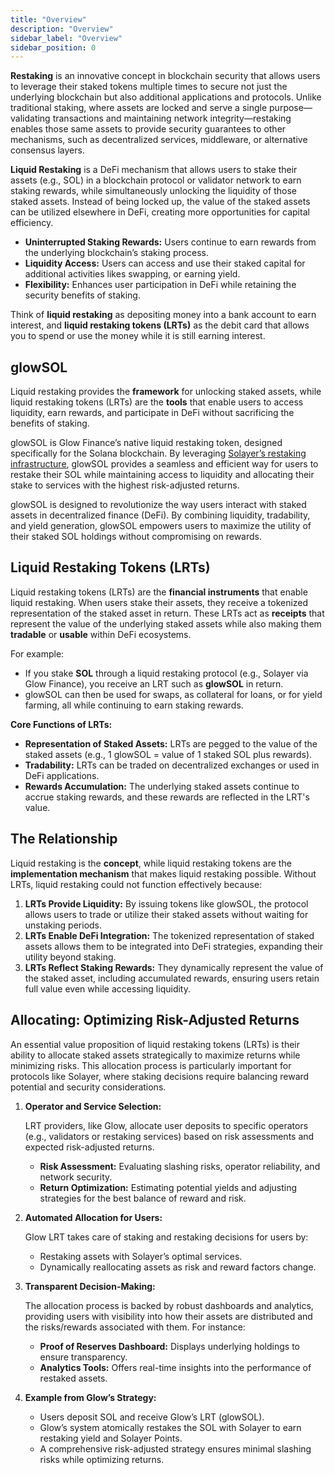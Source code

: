```yaml
---
title: "Overview"
description: "Overview"
sidebar_label: "Overview"
sidebar_position: 0
---
```


**Restaking** is an innovative concept in blockchain security that allows users to leverage their staked tokens multiple times to secure not just the underlying blockchain but also additional applications and protocols. Unlike traditional staking, where assets are locked and serve a single purpose—validating transactions and maintaining network integrity—restaking enables those same assets to provide security guarantees to other mechanisms, such as decentralized services, middleware, or alternative consensus layers.

**Liquid Restaking** is a DeFi mechanism that allows users to stake their assets (e.g., SOL) in a blockchain protocol or validator network to earn staking rewards, while simultaneously unlocking the liquidity of those staked assets. Instead of being locked up, the value of the staked assets can be utilized elsewhere in DeFi, creating more opportunities for capital efficiency.

- **Uninterrupted Staking Rewards:** Users continue to earn rewards from the underlying blockchain’s staking process.
- **Liquidity Access:** Users can access and use their staked capital for additional activities likes swapping, or earning yield.
- **Flexibility:** Enhances user participation in DeFi while retaining the security benefits of staking.

Think of **liquid restaking** as depositing money into a bank account to earn interest, and **liquid restaking tokens (LRTs)** as the debit card that allows you to spend or use the money while it is still earning interest.

## glowSOL

Liquid restaking provides the **framework** for unlocking staked assets, while liquid restaking tokens (LRTs) are the **tools** that enable users to access liquidity, earn rewards, and participate in DeFi without sacrificing the benefits of staking.

glowSOL is Glow Finance’s native liquid restaking token, designed specifically for the Solana blockchain. By leveraging [Solayer’s restaking infrastructure](https://docs.solayer.org/getting-started/introduction), glowSOL provides a seamless and efficient way for users to restake their SOL while maintaining access to liquidity and allocating their stake to services with the highest risk-adjusted returns.

glowSOL is designed to revolutionize the way users interact with staked assets in decentralized finance (DeFi). By combining liquidity, tradability, and yield generation, glowSOL empowers users to maximize the utility of their staked SOL holdings without compromising on rewards.

## Liquid Restaking Tokens (LRTs)

Liquid restaking tokens (LRTs) are the **financial instruments** that enable liquid restaking. When users stake their assets, they receive a tokenized representation of the staked asset in return. These LRTs act as **receipts** that represent the value of the underlying staked assets while also making them **tradable** or **usable** within DeFi ecosystems.

For example:

- If you stake **SOL** through a liquid restaking protocol (e.g., Solayer via Glow Finance), you receive an LRT such as **glowSOL** in return.
- glowSOL can then be used for swaps, as collateral for loans, or for yield farming, all while continuing to earn staking rewards.

**Core Functions of LRTs:**

- **Representation of Staked Assets:** LRTs are pegged to the value of the staked assets (e.g., 1 glowSOL = value of 1 staked SOL plus rewards).
- **Tradability:** LRTs can be traded on decentralized exchanges or used in DeFi applications.
- **Rewards Accumulation:** The underlying staked assets continue to accrue staking rewards, and these rewards are reflected in the LRT's value.

## The Relationship

Liquid restaking is the **concept**, while liquid restaking tokens are the **implementation mechanism** that makes liquid restaking possible. Without LRTs, liquid restaking could not function effectively because:

1. **LRTs Provide Liquidity:** By issuing tokens like glowSOL, the protocol allows users to trade or utilize their staked assets without waiting for unstaking periods.
2. **LRTs Enable DeFi Integration:** The tokenized representation of staked assets allows them to be integrated into DeFi strategies, expanding their utility beyond staking.
3. **LRTs Reflect Staking Rewards:** They dynamically represent the value of the staked asset, including accumulated rewards, ensuring users retain full value even while accessing liquidity.

## Allocating: Optimizing Risk-Adjusted Returns

An essential value proposition of liquid restaking tokens (LRTs) is their ability to allocate staked assets strategically to maximize returns while minimizing risks. This allocation process is particularly important for protocols like Solayer, where staking decisions require balancing reward potential and security considerations.

1. **Operator and Service Selection:**

    LRT providers, like Glow, allocate user deposits to specific operators (e.g., validators or restaking services) based on risk assessments and expected risk-adjusted returns.

    - **Risk Assessment:** Evaluating slashing risks, operator reliability, and network security.
    - **Return Optimization:** Estimating potential yields and adjusting strategies for the best balance of reward and risk.
2. **Automated Allocation for Users:**

    Glow LRT takes care of staking and restaking decisions for users by:

    - Restaking assets with Solayer’s optimal services.
    - Dynamically reallocating assets as risk and reward factors change.
3. **Transparent Decision-Making:**

    The allocation process is backed by robust dashboards and analytics, providing users with visibility into how their assets are distributed and the risks/rewards associated with them. For instance:

    - **Proof of Reserves Dashboard:** Displays underlying holdings to ensure transparency.
    - **Analytics Tools:** Offers real-time insights into the performance of restaked assets.
4. **Example from Glow’s Strategy:**
    - Users deposit SOL and receive Glow’s LRT (glowSOL).
    - Glow’s system atomically restakes the SOL with Solayer to earn restaking yield and Solayer Points.
    - A comprehensive risk-adjusted strategy ensures minimal slashing risks while optimizing returns.
